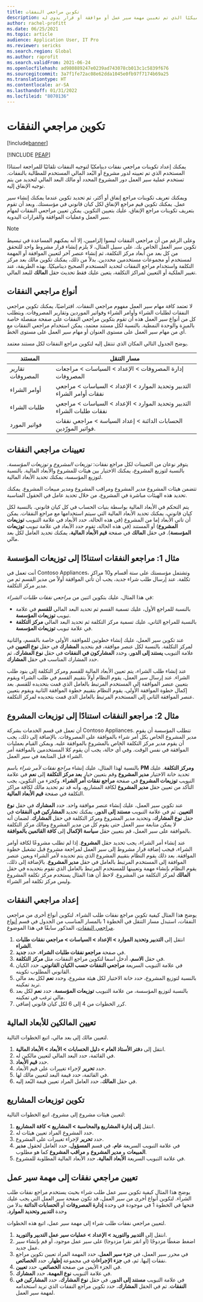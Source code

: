 ```yaml
---
title: تكوين مراجعي النفقات
description: يصف هذا الموضوع كيفية استخدام مراجعي النفقات لاختيار مستخدم ديناميكيًا الذي تم تعيين مهمة سير عمل أو موافقة أو قرار يدوي له.
author: rachel-profitt
ms.date: 06/25/2021
ms.topic: article
audience: Application User, IT Pro
ms.reviewer: sericks
ms.search.region: Global
ms.author: raprofit
ms.search.validFrom: 2021-06-24
ms.openlocfilehash: ad980889247e0239ad743078cb013c1c5839f676
ms.sourcegitcommit: 3a7f1fe72ac08e62dda1045e0fb97f7174b69a25
ms.translationtype: HT
ms.contentlocale: ar-SA
ms.lasthandoff: 01/31/2022
ms.locfileid: "8070136"
---
```

# <a name="configure-expenditure-reviewers"></a>تكوين مراجعي النفقات
[!include[banner](../includes/banner.md)]


[!INCLUDE [PEAP](../../../includes/peap-1.md)]

يمكنك إعداد تكوينات مراجعي نفقات دينامكيًا لتوجيه النفقات تلقائيًا للمراجعة استنادًا المستخدم الذي تم تعيينه لدور مشروع أو البُعد المالي المستخدم للمطالبة بالنفقات. تستخدم عملية سير العمل دور المشروع المحدد أو مالك البعد المالي لتحديد من يتم توجيه الإنفاق إليه.

ويمكنك تعريف تكوينات مراجع إنفاق أو أكثر، ثم تحديد تكوين عندما يمكنك إنشاء سير عمل. يمكنك تكوين قيم مراجع الإنفاق لكل كيان قانوني في مؤسستك. وبعد أن تقوم بتعريف تكوينات مراجع الإنفاق، عليك بتعيين التكوين. يمكن تعيين مراجعي النفقات لمهام سير العمل وعمليات الموافقة والقرارات اليدوية.

> [!NOTE]
> وعلى الرغم من أن مراجعي النفقات ليسوا إلزاميين، إلا أنه يمكنهم المساعدة في تبسيط تكوين سير العمل الخاص بك. على سبيل المثال، لا يلزم إنشاء قرار مشروط واحد للتحقق من كل بعد من أبعاد مركز التكلفة، ثم إنشاء عنصر آخر لتعيين الموافقة أو المهمة لمستخدم أو مجموعات مستخدمين محددين. بدلاً من ذلك، يمكنك تكوين مالك بعد مركز التكلفة واستخدام مراجع النفقات لتحديد المستخدم الصحيح ديناميكيًا. بهذه الطريقة، عند تغيير الملكية أو التعيين لمراكز التكلفة، يتعين عليك فقط تحديث حقل **المالك** للبعد المالي.

## <a name="types-of-expenditure-reviewers"></a>أنواع مراجعي النفقات

لا تعتمد كافة مهام سير العمل مفهوم مراجعي النفقات. افتراضيًا، يمكنك تكوين مراجعي النفقات لطلبات الشراء وأوامر الشراء وفواتير الموردين وتقارير المصروفات. ويتطلب كل من أنواع سير العمل هذه أن تقوم بتكوين مراجعي النفقات على صفحة منفصلة خاصة بالميزة والوحدة النمطية. بالنسبة لكل مستند معتمد، يمكن استخدام مراجعي النفقات مع أي من مهام سير العمل على مستوى العنوان أو مهام سير العمل على مستوى الخط.

يوضح الجدول التالي المكان الذي تنتقل إليه لتكوين مراجع النفقات لكل مستند معتمد.

| المستند | مسار التنقل |
|----------|-----------------|
| تقارير المصروفات | إدارة المصروفات \> الإعداد \> السياسات \> مراجعات المصروفات |
| أوامر الشراء | التدبير وتحديد الموارد \> الإعداد \> السياسات \> مراجعي نفقات أوامر الشراء |
| طلبات الشراء | التدبير وتحديد الموارد \> الإعداد \> السياسات \> مراجعي نفقات طلبات الشراء |
| فواتير المورد | الحسابات الدائنة \> إعداد السياسة \> مراجعي نفقات فواتير المورّدين. |

## <a name="expenditure-reviewer-assignments"></a>تعيينات مراجعي النفقات

يتوفر نوعان من التعيينات لكل مراجع نفقات: *توزيعات المشروع* و *توزيعات المؤسسة*. بالنسبة لتوزيع المشروع، يمكنك الاختيار بين هيئات للمشروع والأبعاد المالية. بالنسبة لتوزيع المؤسسة، يمكنك تحديد الأبعاد المالية.

تتضمن هيئات المشروع مدير المشروع ومراقب المشروع ومدير مبيعات المشروع. يمكنك تحديد هذه الهيئات مباشرة في المشروع، من خلال تحديد عامل في الحقول المناسبة.

يتم التحكم في الأبعاد المالية بواسطة بنيات الحساب في كل كيان قانوني. بالنسبة لكل كيان قانوني، يمكنك تحديد الأبعاد المالية التي سيتم استخدامها مع مراجع النفقات. يمكن أن تاتي الأبعاد إما من المشروع (في هذه الحالة، حدد الأبعاد في علامة التبويب **توزيعات المشروع**) أو المستند (في هذه الحالة، تقوم حدد الأبعاد في علامة تبويب **توزيعات المؤسسة**). في حقل **المالك** في صفحة **قيم الأبعاد المالية**، يمكنك تحديد العامل لكل بعد مالي.

## <a name="example-1-expenditure-reviewers-based-on-organization-distributions"></a>مثال 1: مراجعو النفقات استنادًا إلى توزيعات المؤسسة

أنت تعمل في Contoso Appliances، وتشتمل مؤسستك على ستة أقسام و10 مراكز تكلفة. عند إرسال طلب شراء جديد، يجب أن تأتي الموافقة أولاً من مدير القسم ثم من مدير مركز التكلفة.

في هذا المثال، عليك بتكوين اثنين من *مراجعي نفقات طلبات الشراء*:

- بالنسبة للمراجع الأول، عليك تسمية القسم ثم تحديد البعد المالي **للقسم** في علامة تبويب **توزيعات المؤسسة**. 
- بالنسبة للمراجع الثاني، عليك تسمية مركز التكلفة ثم تحديد البعد المالي **مركز التكلفة** في علامة تبويب **توزيعات المؤسسة**.

عند تكوين سير العمل، عليك إنشاء خطوتين للموافقة. الأولى خاصة بالقسم، والثانية لمركز التكلفة. بالنسبة لكل عنصر موافقة، قم بتحديد **المشارك** في حقل **نوع التعيين** في علامة التبويب **يستند إلى الدور**، وحدد **المشاركون في النفقات** في حقل **نوع المشارك**، ثم حدد المشارك المناسب في حقل **المشارك**.

عند إنشاء طلب الشراء، يتم تعيين الأبعاد المالية للقسم ومركز التكلفة إلى بنود طلب الشراء. عند إرسال سير العمل، يقوم النظام أولاً بتقييم القسم في طلب الشراء ويقوم بتعيين عنصر الموافقة إلى المستخدم المرتبط بالعامل الذي قمت بتحديده للقسم. بعد إكمال خطوة الموافقة الأولى، يقوم النظام بتقييم خطوة الموافقة الثانية ويقوم بتعيين عنصر الموافقة الثاني إلى المستخدم المرتبط بالعامل الذي قمت بتحديده لمركز التكلفة.

## <a name="example-2-expenditure-reviewers-based-on-project-distributions"></a>مثال 2: مراجعو النفقات استنادًا إلى توزيعات المشروع

أن تعمل في قسم الخدمات بشركة Contoso Appliances. تتطلب المؤسسة أن يقوم مدير المشروع الخاص بكل أمر شراء بالموافقة على المصروفات. بالإضافة إلى ذلك، يجب أن يقوم مدير مركز التكلفة الخاص بالمشروع بالموافقة عليه. ويمكن القيام بعمليات الموافقة في نفس الوقت. وفي أي حالة، يجب أن يقوم كلا المستخدمين بالموافقة أمر الشراء قبل المتابعة في سير العمل.

بالنسبة لهذا المثال، عليك إنشاء *مراجع نفقات لأمر شراء* باسم **PM ومركز التكلفة**. عليك تحديد خانة الاختيار **مدير المشروع** وقم بتعيين خيار **بعد مركز التكلفة** إلى **نعم** في علامة التبويب **توزيعات المشروع** في صفحة **مراجع نفقات أمر الشراء**. وكجزء من التكوين، يجب التأكد من تعيين حقل **مدير المشروع** لكافة المشاريع، وأنه قد تم تحديد مالك لكافة مراكز التكلفة في صفحة **قيم الأبعاد المالية**.

عند تكوين سير العمل، عليك إنشاء عنصر موافقة واحد. حدد **المشارك** في حقل **نوع التعيين**. ثم في علامة التبويب **مستند إلى الدور**، يمكنك تحديد **المشاركين في النفقات** في حقل **نوع المشارك**، وتحديد مدير المشروع ومركز التكلفة في حقل **المشارك**. لضمان أنه لا يمكن متابعة سير العمل حتى يقوم كل من مدير المشروع ومالك مركز التكلفة بالموافقة على سير العمل، قم بتعيين حقل **سياسة الإكمال** إلى **كافة القائمين بالموافقة**.

عند إنشاء أمر الشراء، يجب تحديد حقل **المشروع**. إذا لم تطلب مشروعًا لكافة أوامر الشراء، فيجب إضافة قرار مشروط إلى سير العمل لمراجعة مشروع قبل تشغيل خطوة الموافقة. بعد ذلك يقوم النظام بتقييم المشروع الذي يتم تحديده لأمر الشراء ويعين عنصر الموافقة إلى المستخدم المرتبط بالعامل في حقل **مدير المشروع**. بالإضافة إلى ذلك، يقوم النظام بإنشاء مهمة وتعيينها للمستخدم المرتبط بالعامل الذي تقوم بتحديده في حقل **المالك** لمركز التكلفة من المشروع. لاحظ أن هذا المثال يستخدم مركز تكلفة المشروع وليس مركز تكلفة أمر الشراء.

## <a name="set-up-expenditure-reviewers"></a>إعداد مراجعي النفقات

يوضح هذا المثال كيفية تكوين مراجع نفقات طلب الشراء. لتكوين أنواع أخرى من مراجعي النفقات، استبدل مسار التنقل في الخطوة 1 بالمسار المناسب من الجدول في قسم [أنواع مراجعي النفقات](configure-expenditure-reviewers.md#types-of-expenditure-reviewers)، المذكور سابقًا في هذا الموضوع.

1. انتقل إلى **التدبير وتحديد الموارد \> الإعداد \> السياسات \> مراجعي نفقات طلبات الشراء**.
2. في صفحة **مراجعو نفقات طلبات الشراء**، حدد **جديد**.
3. في حقل **الاسم**، أدخل اسما لتكوين مراجع النفقات، مثل **مركز التكلفة**.
4. في علامة التبويب السريعة **مراجعي النفقات حسب الكيان القانوني**، حدد الكيان القانوني المطلوب تكوينه.
5. بالنسبة لتوزيع المشروع، حدد خانة الاختيار لكل هيئة مشروع، وحدد **نعم** لكل بعد مالي تريد تمكينه. 
6. بالنسبة لتوزيع المؤسسة، من علامة التبويب **توزيعات المؤسسة**، حدد **نعم** لكل بعد مالي ترغب في تمكينه.
7. كرر الخطوات من 4 إلى 6 لكل كيان قانوني إضافي.

## <a name="assign-owners-to-financial-dimensions"></a>تعيين المالكين للأبعاد المالية

لتعيين مالك إلى بعد مالي، اتبع الخطوات التالية.

1. انتقل إلى **دفتر الأستاذ العام \> دليل الحسابات \> الأبعاد \> الأبعاد المالية**.
2. في القائمة، حدد البعد المالي لتعيين مالكين له.
3. حدد **قيم الأبعاد**.
4. حدد **تحرير** لإجراء تغييرات على قيم الأبعاد.
5. في القائمة، حدد قيمة البعد لتعيين مالك لها.
6. في حقل **المالك**، حدد العامل المراد تعيين قيمة البُعد إليه.

## <a name="configure-project-distributions"></a>تكوين توزيعات المشاريع

لتعيين هيئات مشروع إلى مشروع، اتبع الخطوات التالية:

1. انتقل **إلى إدارة المشاريع والمحاسبة \> المشاريع \> كافة المشاريع**.
2. حدد المشروع المراد تعيين هيئات له.
3. حدد **تحرير** لإجراء تغييرات على المشروع.
4. في علامة التبويب السريعة **عام**، في قسم **المسؤول**، حدد العامل لحقول **مدير المبيعات** و **مدير المشروع** و **مراقب المشروع** كما هو مطلوب.
5. في علامة التبويب السريعة **الأبعاد المالية**، حدد الأبعاد المالية المطلوبة للمشروع.

## <a name="assign-expenditure-reviewers-to-a-workflow-task"></a>تعيين مراجعي نفقات إلى مهمة سير عمل

يوضح هذا المثال كيفية تكوين سير عمل طلب شراء بحيث يستخدم مراجع نفقات طلب الشراء. لتكوين أنواع أخرى من سير العمل، قد تكون صفحة سير العمل التي يجب عليك فتحها في الخطوة 1 في موجودة في وحدة **إدارة المصروفات** أو **الحسابات الدائنة** بدلا من وحدة **‬‏‫التدبير وتحديد الموارد‬‏‫**.

لتعيين مراجعي نفقات طلب شراء إلى مهمة سير عمل، اتبع هذه الخطوات.

1. انتقل إلى **التدبير والتوريد‬ \> الإعداد \> عمليات سير عمل التدبير والتوريد**.
2. اضغط ضغطًا مزدوجًا (أو انقر نقرا مزدوجا) على سير عمل موجود، أو قم بإنشاء سير عمل جديد.
3. في محرر سير العمل، في **جزء سير العمل**، حدد المهمة المراد تعيين تكوين مراجع نفقات إليها. ثم، في **جزء الإجراءات** في مجموعة **إظهار**، حدد **الخصائص**.
4. في الجزء الأيمن من صفحة **الخصائص**، حدد **تعيين**.
5. في علامة التبويب **نوع المهمة**، حدد **المشارك**.
6. في علامة التبويب **مستند إلى الدور**، في حقل **نوع المشارك**، حدد **المشاركين في النفقات**. ثم في الحقل **المشارك**، حدد تكوين مراجع النفقات الذي تريد استخدامه لمهمة سير العمل.
